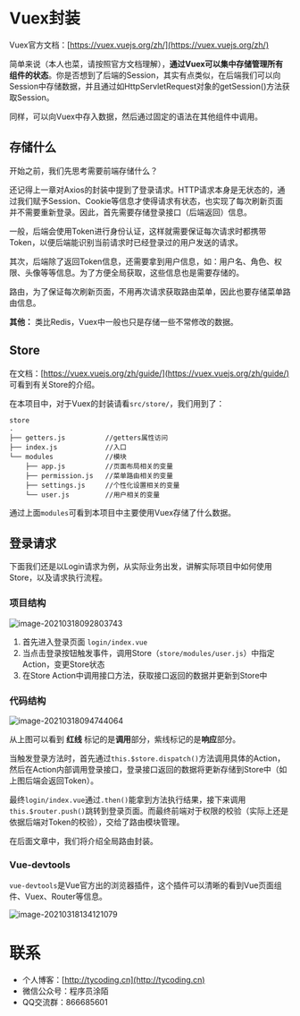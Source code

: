 # Vuex封装

Vuex官方文档：[https://vuex.vuejs.org/zh/](https://vuex.vuejs.org/zh/)

简单来说（本人也菜，请按照官方文档理解），**通过Vuex可以集中存储管理所有组件的状态**。你是否想到了后端的Session，其实有点类似，在后端我们可以向Session中存储数据，并且通过如HttpServletRequest对象的getSession()方法获取Session。

同样，可以向Vuex中存入数据，然后通过固定的语法在其他组件中调用。

## 存储什么

开始之前，我们先思考需要前端存储什么？

还记得上一章对Axios的封装中提到了登录请求。HTTP请求本身是无状态的，通过我们赋予Session、Cookie等信息才使得请求有状态，也实现了每次刷新页面并不需要重新登录。因此，首先需要存储登录接口（后端返回）信息。

一般，后端会使用Token进行身份认证，这样就需要保证每次请求时都携带Token，以便后端能识别当前请求时已经登录过的用户发送的请求。

其次，后端除了返回Token信息，还需要拿到用户信息，如：用户名、角色、权限、头像等等信息。为了方便全局获取，这些信息也是需要存储的。

路由，为了保证每次刷新页面，不用再次请求获取路由菜单，因此也要存储菜单路由信息。

**其他：** 类比Redis，Vuex中一般也只是存储一些不常修改的数据。

## Store

在文档：[https://vuex.vuejs.org/zh/guide/](https://vuex.vuejs.org/zh/guide/) 可看到有关Store的介绍。

在本项目中，对于Vuex的封装请看`src/store/`，我们用到了：

```
store
.
├── getters.js			//getters属性访问
├── index.js			//入口
└── modules				//模块
    ├── app.js			//页面布局相关的变量
    ├── permission.js	//菜单路由相关的变量
    ├── settings.js		//个性化设置相关的变量
    └── user.js			//用户相关的变量
```

通过上面`modules`可看到本项目中主要使用Vuex存储了什么数据。

## 登录请求

下面我们还是以Login请求为例，从实际业务出发，讲解实际项目中如何使用Store，以及请求执行流程。

### 项目结构

![image-20210318092803743](http://cdn.tycoding.cn/20210318092803.png)

1. 首先进入登录页面 `login/index.vue`
2. 当点击登录按钮触发事件，调用Store（`store/modules/user.js`）中指定Action，变更Store状态
3. 在Store Action中调用接口方法，获取接口返回的数据并更新到Store中

### 代码结构

![image-20210318094744064](http://cdn.tycoding.cn/20210318094744.png)

从上图可以看到 **红线** 标记的是**调用**部分，紫线标记的是**响应**部分。

当触发登录方法时，首先通过`this.$store.dispatch()`方法调用具体的Action，然后在Action内部调用登录接口，登录接口返回的数据将更新存储到Store中（如上图后端会返回Token）。

最终`login/index.vue`通过`.then()`能拿到方法执行结果，接下来调用`this.$router.push()`跳转到登录页面。而最终前端对于权限的校验（实际上还是依据后端对Token的校验），交给了路由模块管理。

在后面文章中，我们将介绍全局路由封装。

### Vue-devtools

`vue-devtools`是Vue官方出的浏览器插件，这个插件可以清晰的看到Vue页面组件、Vuex、Router等信息。

![image-20210318134121079](http://cdn.tycoding.cn/20210318134126.png)



# 联系

- 个人博客：[http://tycoding.cn](http://tycoding.cn)
- 微信公众号：程序员涂陌
- QQ交流群：866685601
